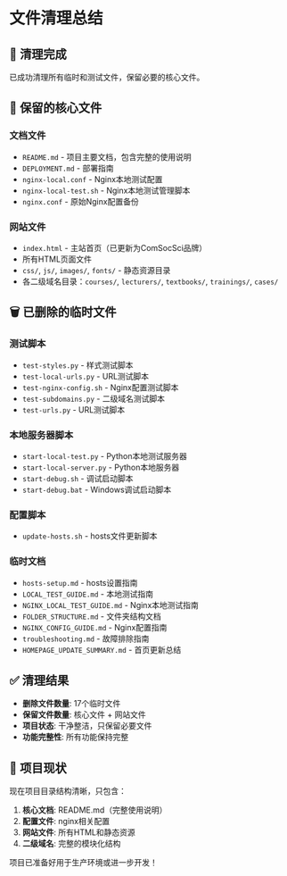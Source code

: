 # 文件清理总结

## 🧹 清理完成

已成功清理所有临时和测试文件，保留必要的核心文件。

## 📁 保留的核心文件

### 文档文件
- `README.md` - 项目主要文档，包含完整的使用说明
- `DEPLOYMENT.md` - 部署指南
- `nginx-local.conf` - Nginx本地测试配置
- `nginx-local-test.sh` - Nginx本地测试管理脚本
- `nginx.conf` - 原始Nginx配置备份

### 网站文件
- `index.html` - 主站首页（已更新为ComSocSci品牌）
- 所有HTML页面文件
- `css/`, `js/`, `images/`, `fonts/` - 静态资源目录
- 各二级域名目录：`courses/`, `lecturers/`, `textbooks/`, `trainings/`, `cases/`

## 🗑️ 已删除的临时文件

### 测试脚本
- `test-styles.py` - 样式测试脚本
- `test-local-urls.py` - URL测试脚本
- `test-nginx-config.sh` - Nginx配置测试脚本
- `test-subdomains.py` - 二级域名测试脚本
- `test-urls.py` - URL测试脚本

### 本地服务器脚本
- `start-local-test.py` - Python本地测试服务器
- `start-local-server.py` - Python本地服务器
- `start-debug.sh` - 调试启动脚本
- `start-debug.bat` - Windows调试启动脚本

### 配置脚本
- `update-hosts.sh` - hosts文件更新脚本

### 临时文档
- `hosts-setup.md` - hosts设置指南
- `LOCAL_TEST_GUIDE.md` - 本地测试指南
- `NGINX_LOCAL_TEST_GUIDE.md` - Nginx本地测试指南
- `FOLDER_STRUCTURE.md` - 文件夹结构文档
- `NGINX_CONFIG_GUIDE.md` - Nginx配置指南
- `troubleshooting.md` - 故障排除指南
- `HOMEPAGE_UPDATE_SUMMARY.md` - 首页更新总结

## ✅ 清理结果

- **删除文件数量**: 17个临时文件
- **保留文件数量**: 核心文件 + 网站文件
- **项目状态**: 干净整洁，只保留必要文件
- **功能完整性**: 所有功能保持完整

## 🎯 项目现状

现在项目目录结构清晰，只包含：

1. **核心文档**: README.md（完整使用说明）
2. **配置文件**: nginx相关配置
3. **网站文件**: 所有HTML和静态资源
4. **二级域名**: 完整的模块化结构

项目已准备好用于生产环境或进一步开发！ 